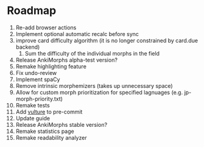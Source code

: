 # Roadmap

1. Re-add browser actions
2. Implement optional automatic recalc before sync
3. improve card difficulty algorithm (it is no longer constrained by card.due backend)
   1. Sum the difficulty of the individual morphs in the field
4. Release AnkiMorphs alpha-test version?
5. Remake highlighting feature
6. Fix undo-review
7. Implement spaCy
8. Remove intrinsic morphemizers (takes up unnecessary space)
9. Allow for custom morph prioritization for specified lagnuages (e.g. jp-morph-priority.txt)
10. Remake tests
11. Add [vulture](https://github.com/jendrikseipp/vulture) to pre-commit
12. Update guide
13. Release AnkiMorphs stable version?
14. Remake statistics page
15. Remake readability analyzer



